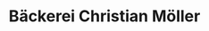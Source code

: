 ---
title: "Bäckerei Christian Möller"
url: /boitzenburger-land/baeckerei-christian-moeller/
shop: Bäckerei
---